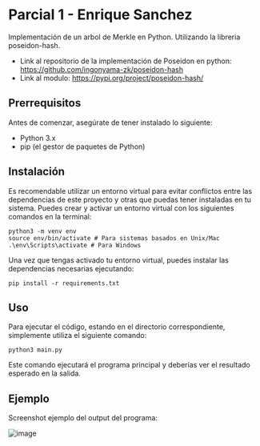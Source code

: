 # Parcial 1 - Enrique Sanchez

Implementación de un arbol de Merkle en Python. Utilizando la libreria poseidon-hash.
- Link al repositorio de la implementación de Poseidon en python: https://github.com/ingonyama-zk/poseidon-hash
- Link al modulo: https://pypi.org/project/poseidon-hash/

## Prerrequisitos

Antes de comenzar, asegúrate de tener instalado lo siguiente:
- Python 3.x
- pip (el gestor de paquetes de Python)

## Instalación

Es recomendable utilizar un entorno virtual para evitar conflictos entre las dependencias de este proyecto y otras que puedas tener instaladas en tu sistema. Puedes crear y activar un entorno virtual con los siguientes comandos en la terminal:

```
python3 -m venv env
source env/bin/activate # Para sistemas basados en Unix/Mac
.\env\Scripts\activate # Para Windows
```

Una vez que tengas activado tu entorno virtual, puedes instalar las dependencias necesarias ejecutando:

```
pip install -r requirements.txt
```

## Uso

Para ejecutar el código, estando en el directorio correspondiente, simplemente utiliza el siguiente comando:

```
python3 main.py
```

Este comando ejecutará el programa principal y deberías ver el resultado esperado en la salida. 

## Ejemplo

Screenshot ejemplo del output del programa:

![image](https://github.com/Sef-99/blockchain-parcial-1/assets/159728978/a98c2a3e-d603-4c72-96ac-84c81286dcfb)
